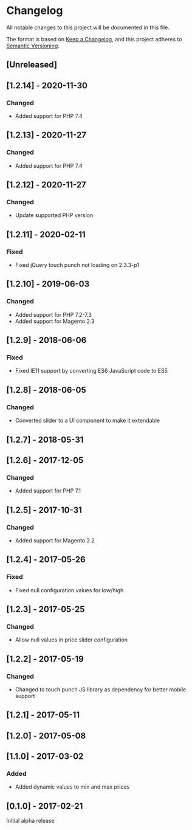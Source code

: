 # Changelog
All notable changes to this project will be documented in this file.

The format is based on [Keep a Changelog](https://keepachangelog.com/en/1.0.0/),
and this project adheres to [Semantic Versioning](https://semver.org/spec/v2.0.0.html).

## [Unreleased]

## [1.2.14] - 2020-11-30

### Changed

- Added support for PHP 7.4

## [1.2.13] - 2020-11-27

### Changed

- Added support for PHP 7.4

## [1.2.12] - 2020-11-27

### Changed

- Update supported PHP version

## [1.2.11] - 2020-02-11

### Fixed

- Fixed jQuery touch punch not loading on 2.3.3-p1

## [1.2.10] - 2019-06-03

### Changed

- Added support for PHP 7.2-7.3
- Added support for Magento 2.3

## [1.2.9] - 2018-06-06

### Fixed

- Fixed IE11 support by converting ES6 JavaScript code to ES5

## [1.2.8] - 2018-06-05

### Changed

- Converted slider to a UI component to make it extendable

## [1.2.7] - 2018-05-31

## [1.2.6] - 2017-12-05

### Changed

- Added support for PHP 7.1

## [1.2.5] - 2017-10-31

### Changed

- Added support for Magento 2.2

## [1.2.4] - 2017-05-26

### Fixed

- Fixed null configuration values for low/high

## [1.2.3] - 2017-05-25

### Changed

- Allow null values in price slider configuration

## [1.2.2] - 2017-05-19

### Changed

- Changed to touch punch JS library as dependency for better mobile support

## [1.2.1] - 2017-05-11

## [1.2.0] - 2017-05-08

## [1.1.0] - 2017-03-02

### Added

- Added dynamic values to min and max prices

## [0.1.0] - 2017-02-21

Initial alpha release

